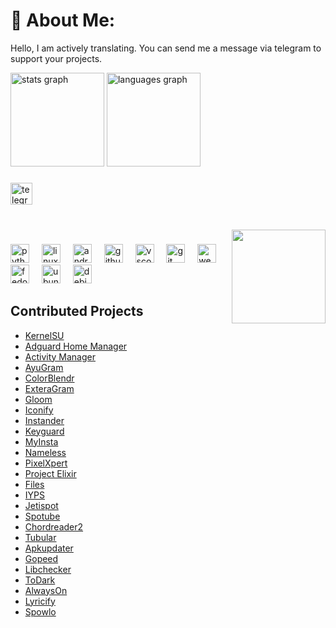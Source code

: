 # 💫 About Me:
Hello, I am actively translating. You can send me a message via telegram to support your projects.

<div align="left">
  <img src="https://github-readme-stats.vercel.app/api?username=mikropsoft&hide_title=false&hide_rank=false&show_icons=true&include_all_commits=true&count_private=true&disable_animations=false&theme=dracula&locale=en&hide_border=false" height="150" alt="stats graph"  />
  <img src="https://github-readme-stats.vercel.app/api/top-langs?username=mikropsoft&locale=en&hide_title=false&layout=compact&card_width=320&langs_count=5&theme=dracula&hide_border=false" height="150" alt="languages graph"  />
</div>

###

<div align="left">
  <a href="https://t.me/microzort" target="_blank">
    <img src="https://img.shields.io/static/v1?message=Telegram&logo=telegram&label=contact&color=2CA5E0&logoColor=white&labelColor=&style=for-the-badge" height="35" alt="telegram logo"  />
  </a>
</div>

###

<br clear="both">

<img align="right" height="150" src="https://media1.tenor.com/m/3vG_wlGs5qkAAAAC/cigar-cigarette.gif"  />

###

<div align="left">
  <img src="https://cdn.jsdelivr.net/gh/devicons/devicon/icons/python/python-original.svg" height="30" alt="python logo"  />
  <img width="12" />
  <img src="https://cdn.jsdelivr.net/gh/devicons/devicon/icons/linux/linux-original.svg" height="30" alt="linux logo"  />
  <img width="12" />
  <img src="https://cdn.simpleicons.org/android/3DDC84" height="30" alt="android logo"  />
  <img width="12" />
  <img src="https://skillicons.dev/icons?i=github" height="30" alt="github logo"  />
  <img width="12" />
  <img src="https://cdn.simpleicons.org/visualstudiocode/007ACC" height="30" alt="vscode logo"  />
  <img width="12" />
  <img src="https://cdn.jsdelivr.net/gh/devicons/devicon/icons/git/git-original.svg" height="30" alt="git logo"  />
  <img width="12" />
  <img src="https://cdn.jsdelivr.net/gh/devicons/devicon/icons/weblate/weblate-original.svg" height="30" alt="weblate logo"  />
  <img width="12" />
  <img src="https://cdn.simpleicons.org/fedora/51A2DA" height="30" alt="fedora logo"  />
  <img width="12" />
  <img src="https://cdn.simpleicons.org/ubuntu/E95420" height="30" alt="ubuntu logo"  />
  <img width="12" />
  <img src="https://cdn.simpleicons.org/debian/A81D33" height="30" alt="debian logo"  />
</div>

###

## Contributed Projects  
- [KernelSU](https://github.com/tiann/KernelSU)
- [Adguard Home Manager](https://github.com/JGeek00/adguard-home-manager)
- [Activity Manager](https://github.com/sdex/ActivityManager)
- [AyuGram](https://github.com/AyuGram)
- [ColorBlendr](https://github.com/Mahmud0808/ColorBlendr)
- [ExteraGram](https://github.com/exteraSquad/exteraGram)
- [Gloom](https://github.com/MateriiApps/Gloom)
- [Iconify](https://github.com/Mahmud0808/Iconify)
- [Instander](https://thedise.me/instander)
- [Keyguard](https://github.com/AChep/keyguard-app)
- [MyInsta](https://myinsta.app)
- [Nameless](https://nameless.wiki)
- [PixelXpert](https://github.com/siavash79/PixelXpert)
- [Project Elixir](https://projectelixiros.com/home)
- [Files](https://github.com/files-community/Files)
- [IYPS](https://github.com/StellarSand/IYPS)
- [Jetispot](https://github.com/iTaysonLab/jetispot)
- [Spotube](https://github.com/KRTirtho/spotube)
- [Chordreader2](https://github.com/AndInTheClouds/chordreader2)
- [Tubular](https://github.com/polymorphicshade/Tubular)
- [Apkupdater](https://github.com/rumboalla/apkupdater)
- [Gopeed](https://github.com/GopeedLab/gopeed)
- [Libchecker](https://github.com/LibChecker/LibChecker)
- [ToDark](https://github.com/darkmoonight/ToDark)
- [AlwaysOn](https://github.com/Domi04151309/AlwaysOn)
- [Lyricify](https://github.com/WXRIW/Lyricify-App)
- [Spowlo](https://github.com/BobbyESP/Spowlo)
